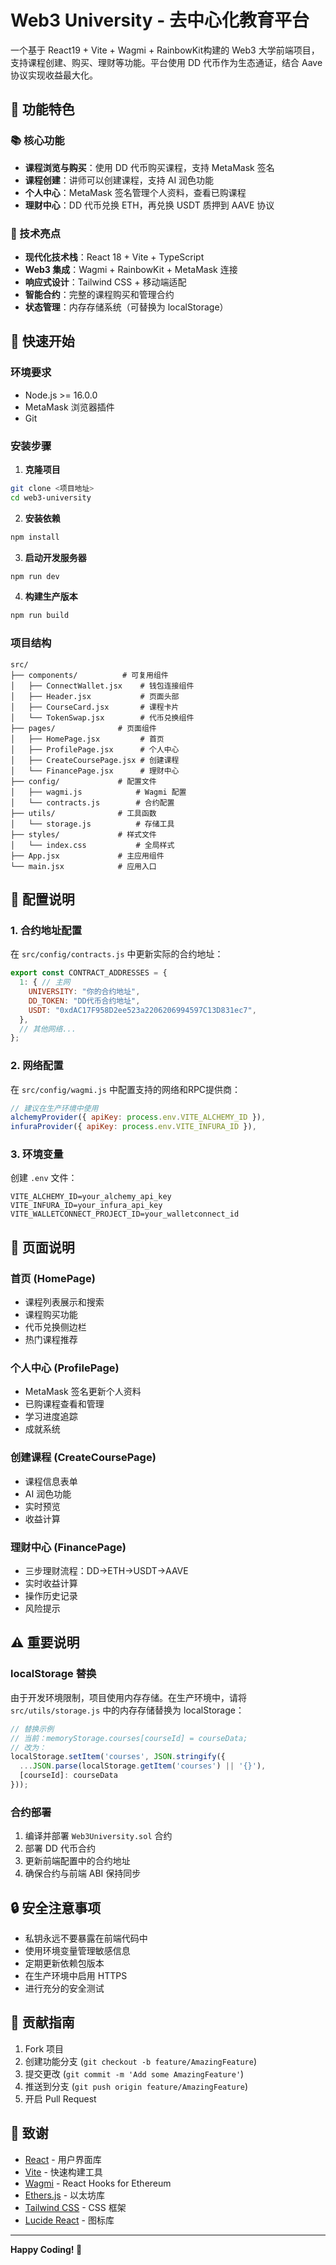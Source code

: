 # Web3 University - 去中心化教育平台

一个基于 React19 + Vite + Wagmi + RainbowKit构建的 Web3 大学前端项目，支持课程创建、购买、理财等功能。平台使用 DD 代币作为生态通证，结合 Aave 协议实现收益最大化。

## 🌟 功能特色

### 📚 核心功能
- **课程浏览与购买**：使用 DD 代币购买课程，支持 MetaMask 签名
- **课程创建**：讲师可以创建课程，支持 AI 润色功能
- **个人中心**：MetaMask 签名管理个人资料，查看已购课程
- **理财中心**：DD 代币兑换 ETH，再兑换 USDT 质押到 AAVE 协议

### 🔧 技术亮点
- **现代化技术栈**：React 18 + Vite + TypeScript
- **Web3 集成**：Wagmi + RainbowKit + MetaMask 连接
- **响应式设计**：Tailwind CSS + 移动端适配
- **智能合约**：完整的课程购买和管理合约
- **状态管理**：内存存储系统（可替换为 localStorage）

## 🚀 快速开始

### 环境要求
- Node.js >= 16.0.0
- MetaMask 浏览器插件
- Git

### 安装步骤

1. **克隆项目**
```bash
git clone <项目地址>
cd web3-university
```

2. **安装依赖**
```bash
npm install
```

3. **启动开发服务器**
```bash
npm run dev
```

4. **构建生产版本**
```bash
npm run build
```

### 项目结构

```
src/
├── components/          # 可复用组件
│   ├── ConnectWallet.jsx    # 钱包连接组件
│   ├── Header.jsx           # 页面头部
│   ├── CourseCard.jsx       # 课程卡片
│   └── TokenSwap.jsx        # 代币兑换组件
├── pages/              # 页面组件
│   ├── HomePage.jsx         # 首页
│   ├── ProfilePage.jsx      # 个人中心
│   ├── CreateCoursePage.jsx # 创建课程
│   └── FinancePage.jsx      # 理财中心
├── config/             # 配置文件
│   ├── wagmi.js            # Wagmi 配置
│   └── contracts.js        # 合约配置
├── utils/              # 工具函数
│   └── storage.js          # 存储工具
├── styles/             # 样式文件
│   └── index.css           # 全局样式
├── App.jsx             # 主应用组件
└── main.jsx            # 应用入口
```

## 🔧 配置说明

### 1. 合约地址配置

在 `src/config/contracts.js` 中更新实际的合约地址：

```javascript
export const CONTRACT_ADDRESSES = {
  1: { // 主网
    UNIVERSITY: "你的合约地址",
    DD_TOKEN: "DD代币合约地址",
    USDT: "0xdAC17F958D2ee523a2206206994597C13D831ec7",
  },
  // 其他网络...
};
```

### 2. 网络配置

在 `src/config/wagmi.js` 中配置支持的网络和RPC提供商：

```javascript
// 建议在生产环境中使用
alchemyProvider({ apiKey: process.env.VITE_ALCHEMY_ID }),
infuraProvider({ apiKey: process.env.VITE_INFURA_ID }),
```

### 3. 环境变量

创建 `.env` 文件：

```env
VITE_ALCHEMY_ID=your_alchemy_api_key
VITE_INFURA_ID=your_infura_api_key
VITE_WALLETCONNECT_PROJECT_ID=your_walletconnect_id
```

## 📱 页面说明

### 首页 (HomePage)
- 课程列表展示和搜索
- 课程购买功能
- 代币兑换侧边栏
- 热门课程推荐

### 个人中心 (ProfilePage)
- MetaMask 签名更新个人资料
- 已购课程查看和管理
- 学习进度追踪
- 成就系统

### 创建课程 (CreateCoursePage)
- 课程信息表单
- AI 润色功能
- 实时预览
- 收益计算

### 理财中心 (FinancePage)
- 三步理财流程：DD→ETH→USDT→AAVE
- 实时收益计算
- 操作历史记录
- 风险提示

## ⚠️ 重要说明

### localStorage 替换

由于开发环境限制，项目使用内存存储。在生产环境中，请将 `src/utils/storage.js` 中的内存存储替换为 localStorage：

```javascript
// 替换示例
// 当前：memoryStorage.courses[courseId] = courseData;
// 改为：
localStorage.setItem('courses', JSON.stringify({
  ...JSON.parse(localStorage.getItem('courses') || '{}'),
  [courseId]: courseData
}));
```

### 合约部署

1. 编译并部署 `Web3University.sol` 合约
2. 部署 DD 代币合约
3. 更新前端配置中的合约地址
4. 确保合约与前端 ABI 保持同步

## 🔒 安全注意事项

- 私钥永远不要暴露在前端代码中
- 使用环境变量管理敏感信息
- 定期更新依赖包版本
- 在生产环境中启用 HTTPS
- 进行充分的安全测试

## 🤝 贡献指南

1. Fork 项目
2. 创建功能分支 (`git checkout -b feature/AmazingFeature`)
3. 提交更改 (`git commit -m 'Add some AmazingFeature'`)
4. 推送到分支 (`git push origin feature/AmazingFeature`)
5. 开启 Pull Request

 

## 🙏 致谢

- [React](https://reactjs.org/) - 用户界面库
- [Vite](https://vitejs.dev/) - 快速构建工具
- [Wagmi](https://wagmi.sh/) - React Hooks for Ethereum
- [Ethers.js](https://docs.ethers.org/) - 以太坊库
- [Tailwind CSS](https://tailwindcss.com/) - CSS 框架
- [Lucide React](https://lucide.dev/) - 图标库

---

**Happy Coding! 🚀**